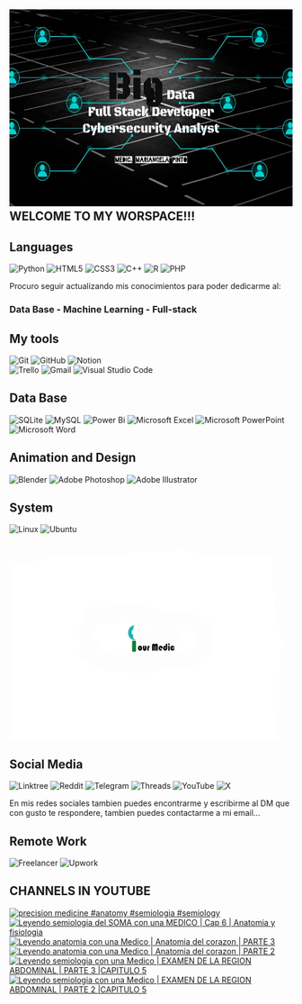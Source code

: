 ## <img src="bigdata.png" alt="flor" width="1500" height="350"> WELCOME TO MY WORSPACE!!!

## Languages
![Python](https://img.shields.io/badge/python-3670A0?style=for-the-badge&logo=python&logoColor=ffdd54)
![HTML5](https://img.shields.io/badge/html5-%23E34F26.svg?style=for-the-badge&logo=html5&logoColor=white)
![CSS3](https://img.shields.io/badge/css3-%231572B6.svg?style=for-the-badge&logo=css3&logoColor=white)
![C++](https://img.shields.io/badge/c++-%2300599C.svg?style=for-the-badge&logo=c%2B%2B&logoColor=white)
![R](https://img.shields.io/badge/r-%23276DC3.svg?style=for-the-badge&logo=r&logoColor=white)
![PHP](https://img.shields.io/badge/php-%23777BB4.svg?style=for-the-badge&logo=php&logoColor=white)

Procuro seguir actualizando mis conocimientos para poder dedicarme al:

### Data Base - Machine Learning - Full-stack

## My tools
![Git](https://img.shields.io/badge/git-%23F05033.svg?style=for-the-badge&logo=git&logoColor=white)
![GitHub](https://img.shields.io/badge/github-%23121011.svg?style=for-the-badge&logo=github&logoColor=white)
![Notion](https://img.shields.io/badge/Notion-%23000000.svg?style=for-the-badge&logo=notion&logoColor=white)	
![Trello](https://img.shields.io/badge/Trello-%23026AA7.svg?style=for-the-badge&logo=Trello&logoColor=white)
![Gmail](https://img.shields.io/badge/Gmail-D14836?style=for-the-badge&logo=gmail&logoColor=white)
![Visual Studio Code](https://img.shields.io/badge/Visual%20Studio%20Code-0078d7.svg?style=for-the-badge&logo=visual-studio-code&logoColor=white)



## Data Base

![SQLite](https://img.shields.io/badge/sqlite-%2307405e.svg?style=for-the-badge&logo=sqlite&logoColor=white)
![MySQL](https://img.shields.io/badge/mysql-4479A1.svg?style=for-the-badge&logo=mysql&logoColor=white)
![Power Bi](https://img.shields.io/badge/power_bi-F2C811?style=for-the-badge&logo=powerbi&logoColor=black)
![Microsoft Excel](https://img.shields.io/badge/Microsoft_Excel-217346?style=for-the-badge&logo=microsoft-excel&logoColor=white)
![Microsoft PowerPoint](https://img.shields.io/badge/Microsoft_PowerPoint-B7472A?style=for-the-badge&logo=microsoft-powerpoint&logoColor=white)
![Microsoft Word](https://img.shields.io/badge/Microsoft_Word-2B579A?style=for-the-badge&logo=microsoft-word&logoColor=white)

## Animation and Design

![Blender](https://img.shields.io/badge/blender-%23F5792A.svg?style=for-the-badge&logo=blender&logoColor=white)
![Adobe Photoshop](https://img.shields.io/badge/adobe%20photoshop-%2331A8FF.svg?style=for-the-badge&logo=adobe%20photoshop&logoColor=white)
![Adobe Illustrator](https://img.shields.io/badge/adobe%20illustrator-%23FF9A00.svg?style=for-the-badge&logo=adobe%20illustrator&logoColor=white)

## System
![Linux](https://img.shields.io/badge/Linux-FCC624?style=for-the-badge&logo=linux&logoColor=black)
![Ubuntu](https://img.shields.io/badge/Ubuntu-E95420?style=for-the-badge&logo=ubuntu&logoColor=white)

<img src="portada.jpg" alt="flor" width="1500" height="350"> 

## Social Media
![Linktree](https://img.shields.io/badge/linktree-1de9b6?style=for-the-badge&logo=linktree&logoColor=white)
![Reddit](https://img.shields.io/badge/Reddit-FF4500?style=for-the-badge&logo=reddit&logoColor=white)
![Telegram](https://img.shields.io/badge/Telegram-2CA5E0?style=for-the-badge&logo=telegram&logoColor=white)
![Threads](https://img.shields.io/badge/Threads-000000?style=for-the-badge&logo=Threads&logoColor=white)
![YouTube](https://img.shields.io/badge/YouTube-%23FF0000.svg?style=for-the-badge&logo=YouTube&logoColor=white)
![X](https://img.shields.io/badge/X-%23000000.svg?style=for-the-badge&logo=X&logoColor=white)

En mis redes sociales tambien puedes encontrarme y escribirme al DM que con gusto te respondere, tambien puedes contactarme a mi email...

## Remote Work
![Freelancer](https://img.shields.io/badge/Freelancer-29B2FE?style=for-the-badge&logo=Freelancer&logoColor=white)
![Upwork](https://img.shields.io/badge/UpWork-6FDA44?style=for-the-badge&logo=Upwork&logoColor=white)


## CHANNELS IN YOUTUBE

<!-- BEGIN YOUTUBE-CARDS -->
[![precision medicine #anatomy #semiologia #semiology](https://ytcards.demolab.com/?id=VqWc7qZFyv4&title=precision+medicine+%23anatomy+%23semiologia+%23semiology&lang=en&timestamp=1725734517&background_color=%230d1117&title_color=%23ffffff&stats_color=%23dedede&max_title_lines=1&width=250&border_radius=5 "precision medicine #anatomy #semiologia #semiology")](https://www.youtube.com/watch?v=VqWc7qZFyv4)
[![Leyendo semiologia del SOMA con una MEDICO | Cap 6 | Anatomia y fisiologia](https://ytcards.demolab.com/?id=TXltzGnmbw0&title=Leyendo+semiologia+del+SOMA+con+una+MEDICO+%7C+Cap+6+%7C+Anatomia+y+fisiologia&lang=en&timestamp=1724798786&background_color=%230d1117&title_color=%23ffffff&stats_color=%23dedede&max_title_lines=1&width=250&border_radius=5 "Leyendo semiologia del SOMA con una MEDICO | Cap 6 | Anatomia y fisiologia")](https://www.youtube.com/watch?v=TXltzGnmbw0)
[![Leyendo anatomia con una Medico | Anatomia del corazon | PARTE 3](https://ytcards.demolab.com/?id=ENttMc6d5M8&title=Leyendo+anatomia+con+una+Medico+%7C+Anatomia+del+corazon+%7C+PARTE+3&lang=en&timestamp=1724787472&background_color=%230d1117&title_color=%23ffffff&stats_color=%23dedede&max_title_lines=1&width=250&border_radius=5 "Leyendo anatomia con una Medico | Anatomia del corazon | PARTE 3")](https://www.youtube.com/watch?v=ENttMc6d5M8)
[![Leyendo anatomia con una Medico | Anatomia del corazon | PARTE 2](https://ytcards.demolab.com/?id=m-R2sjNCWx0&title=Leyendo+anatomia+con+una+Medico+%7C+Anatomia+del+corazon+%7C+PARTE+2&lang=en&timestamp=1724690655&background_color=%230d1117&title_color=%23ffffff&stats_color=%23dedede&max_title_lines=1&width=250&border_radius=5 "Leyendo anatomia con una Medico | Anatomia del corazon | PARTE 2")](https://www.youtube.com/watch?v=m-R2sjNCWx0)
[![Leyendo semiologia con una Medico | EXAMEN DE LA REGION ABDOMINAL | PARTE 3 |CAPITULO 5](https://ytcards.demolab.com/?id=38Aj4DthcTg&title=Leyendo+semiologia+con+una+Medico+%7C+EXAMEN+DE+LA+REGION+ABDOMINAL+%7C+PARTE+3+%7CCAPITULO+5&lang=en&timestamp=1724680656&background_color=%230d1117&title_color=%23ffffff&stats_color=%23dedede&max_title_lines=1&width=250&border_radius=5 "Leyendo semiologia con una Medico | EXAMEN DE LA REGION ABDOMINAL | PARTE 3 |CAPITULO 5")](https://www.youtube.com/watch?v=38Aj4DthcTg)
[![Leyendo semiologia con una Medico | EXAMEN DE LA REGION ABDOMINAL | PARTE 2 |CAPITULO 5](https://ytcards.demolab.com/?id=AD_d9kLLP8M&title=Leyendo+semiologia+con+una+Medico+%7C+EXAMEN+DE+LA+REGION+ABDOMINAL+%7C+PARTE+2+%7CCAPITULO+5&lang=en&timestamp=1724637031&background_color=%230d1117&title_color=%23ffffff&stats_color=%23dedede&max_title_lines=1&width=250&border_radius=5 "Leyendo semiologia con una Medico | EXAMEN DE LA REGION ABDOMINAL | PARTE 2 |CAPITULO 5")](https://www.youtube.com/watch?v=AD_d9kLLP8M)
<!-- END YOUTUBE-CARDS -->

